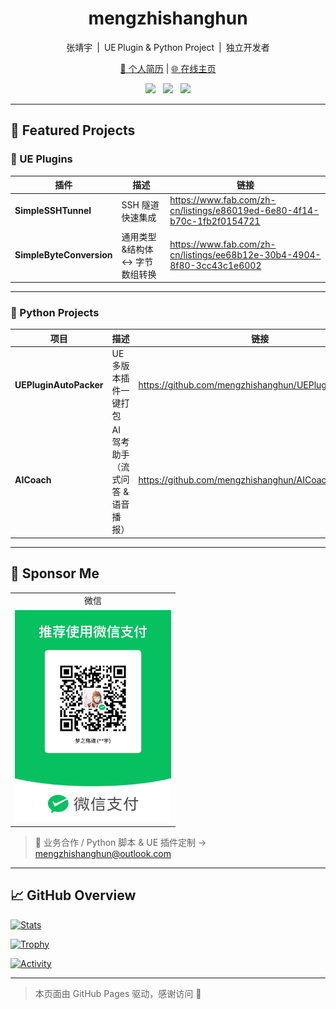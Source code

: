 <!-- ─── Banner / Title ────────────────────────────────────────── -->
<!--
<p align="center">
  <img src="https://github.com/mengzhishanghun/mengzhishanghun/blob/main/Assets/Banner.svg" alt="Banner" width="100%"/>
</p>
-->

<h1 align="center">mengzhishanghun</h1>
<p align="center">张靖宇 | UE Plugin & Python Project | 独立开发者</p>

<p align="center">
  <a href="./个人简历.md">📄 个人简历</a> | <a href="https://mengzhishanghun.github.io">🌐 在线主页</a>
</p>

<p align="center">
  <img src="https://img.shields.io/badge/C%2B%2B-00599C?logo=cplusplus&logoColor=white" style="margin:0 4px"/>
  <img src="https://img.shields.io/badge/Unreal‑Engine-313131?logo=unrealengine&logoColor=white" style="margin:0 4px"/>
  <img src="https://img.shields.io/badge/Python-3776AB?logo=python&logoColor=white" style="margin:0 4px"/>
</p>

---

## 🌟 Featured Projects

### 🚀 UE Plugins

| 插件 | 描述 | 链接 |
|------|------|------|
| **SimpleSSHTunnel** | SSH 隧道快速集成 | <https://www.fab.com/zh-cn/listings/e86019ed-6e80-4f14-b70c-1fb2f0154721> |
| **SimpleByteConversion** | 通用类型&结构体 ↔️ 字节数组转换 | <https://www.fab.com/zh-cn/listings/ee68b12e-30b4-4904-8f80-3cc43c1e6002> |

---

### 🐍 Python Projects

| 项目 | 描述 | 链接 |
|------|------|------|
| **UEPluginAutoPacker** | UE 多版本插件一键打包 | <https://github.com/mengzhishanghun/UEPluginAutoPacker> |
| **AICoach** | AI 驾考助手（流式问答 & 语音播报） | <https://github.com/mengzhishanghun/AICoach> |

---

## 💖 Sponsor Me

<table>
  <tr><td align="center">微信</td></tr>
  <tr>
    <td>
      <!-- Sponsor 路径保持不变 -->
      <img src="https://raw.githubusercontent.com/mengzhishanghun/mengzhishanghun.github.io/main/Assets/WeChatPay.jpg" alt="WeChat Pay QR" width="250"/>
    </td>
  </tr>
</table>

> 💼 业务合作 / Python 脚本 & UE 插件定制 → [mengzhishanghun@outlook.com](mailto:mengzhishanghun@outlook.com)

---

## 📈 GitHub Overview

[![Stats](https://github-readme-stats.vercel.app/api?username=mengzhishanghun&show_icons=true&include_all_commits=true&count_private=true&theme=tokyonight)](https://github.com/anuraghazra/github-readme-stats)

[![Trophy](https://github-profile-trophy.vercel.app/?username=mengzhishanghun&theme=tokyonight&no-frame=true&row=1&column=6)](https://github.com/ryo-ma/github-profile-trophy)

[![Activity](https://github-readme-activity-graph.vercel.app/graph?username=mengzhishanghun&theme=tokyo-night&hide_border=true)](https://github.com/Ashutosh00710/github-readme-activity-graph)

---

> 本页面由 GitHub Pages 驱动，感谢访问 🙏
